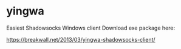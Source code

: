 yingwa
======

Easiest Shadowsocks Windows client
Download exe package here:

https://breakwall.net/2013/03/yingwa-shadowsocks-client/

